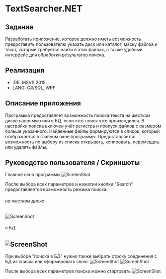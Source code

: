 # TextSearcher.NET

## Задание
Разработать приложение, которое должно иметь возможность предоставить пользователю указать диск или каталог, маску файлов и текст, 
который требуется найти в этих файлах, а также удобный интерфейс для обработки результатов поиска.

## Реализация
* IDE: MSVS 2015
* LANG: C#/SQL, WPF

## Описание приложения
Программа предоставляет возможность поиска текста на жестком диске напрямую или в БД, если этот поиск уже производился. 
В настройки поиска включен учёт регистра и пропуск файлов с размером больше указанного.
Найденные файлы формируются в список, который отображается в главном окне программы. 
Предоставляется возможность по выбору из списка открывать, копировать, перемещать или удалять файлы.

## Руководство пользователя / Скриншоты

Главное окно программы
![ScreenShot](https://raw.github.com/insendend/TextSearcher.NET/master/hmTextSearcher/Screenshots/scrn1.jpg)

После выбора всех параметров и нажатии кнопки "Search" предоставляется возможность режима поиска:
###### на жестком диске
![ScreenShot](https://raw.github.com/insendend/TextSearcher.NET/master/hmTextSearcher/Screenshots/scrn2.jpg)
###### в БД
![ScreenShot](https://raw.github.com/insendend/TextSearcher.NET/master/hmTextSearcher/Screenshots/scrn3.jpg)
---
При выборе "поиска в БД" нужно также выбрать строку соединения с БД из списка или сформировать свою:
![ScreenShot](https://raw.github.com/insendend/TextSearcher.NET/master/hmTextSearcher/Screenshots/scrn4.jpg)
![ScreenShot](https://raw.github.com/insendend/TextSearcher.NET/master/hmTextSearcher/Screenshots/scrn5.jpg)

После выбора всех параметров поиска можно стартовать
![ScreenShot](https://raw.github.com/insendend/TextSearcher.NET/master/hmTextSearcher/Screenshots/scrn6.jpg)

